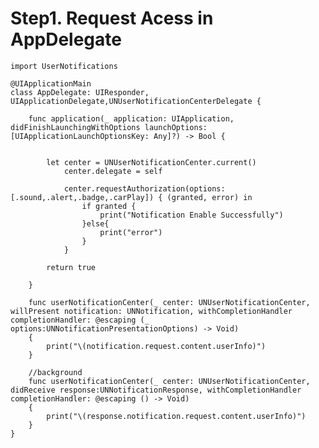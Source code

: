 # Step1. Request Acess in AppDelegate

    import UserNotifications

    @UIApplicationMain
    class AppDelegate: UIResponder, UIApplicationDelegate,UNUserNotificationCenterDelegate {

        func application(_ application: UIApplication, didFinishLaunchingWithOptions launchOptions: [UIApplicationLaunchOptionsKey: Any]?) -> Bool {


            let center = UNUserNotificationCenter.current()
                center.delegate = self

                center.requestAuthorization(options: [.sound,.alert,.badge,.carPlay]) { (granted, error) in
                    if granted {
                        print("Notification Enable Successfully")
                    }else{
                        print("error")
                    }
                }

            return true

        }

        func userNotificationCenter(_ center: UNUserNotificationCenter, willPresent notification: UNNotification, withCompletionHandler completionHandler: @escaping (_ options:UNNotificationPresentationOptions) -> Void)
        {
            print("\(notification.request.content.userInfo)")
        }

        //background
        func userNotificationCenter(_ center: UNUserNotificationCenter, didReceive response:UNNotificationResponse, withCompletionHandler completionHandler: @escaping () -> Void)
        {
            print("\(response.notification.request.content.userInfo)")
        }
    }
